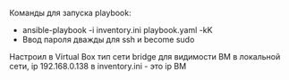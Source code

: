 Команды для запуска playbook:
- ansible-playbook -i inventory.ini playbook.yaml -kK
- Ввод пароля дважды для ssh и become sudo

Настроил в Virtual Box тип сети bridge для видимости ВМ в локальной сети, ip 192.168.0.138 в inventory.ini - это ip ВМ
